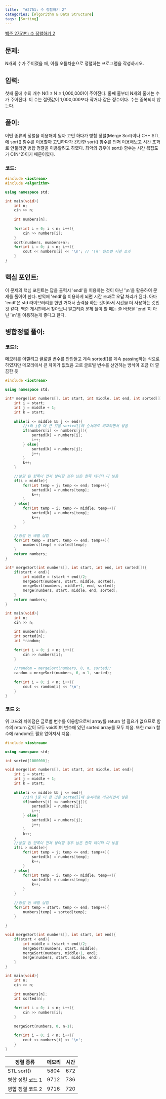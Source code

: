 ```yaml
---
title:  "#2751: 수 정렬하기 2"
categories: [Algorithm & Data Structure]
tags: [Sorting]
---
```


[백준 2751번: 수 정렬하기 2](https://www.acmicpc.net/problem/2751)

## 문제:

N개의 수가 주어졌을 때, 이를 오름차순으로 정렬하는 프로그램을 작성하시오.

## 입력:

첫째 줄에 수의 개수 N(1 ≤ N ≤ 1,000,000)이 주어진다. 둘째 줄부터 N개의 줄에는 수가 주어진다. 이 수는 절댓값이 1,000,000보다 작거나 같은 정수이다. 수는 중복되지 않는다.

## 풀이:

어떤 종류의 정렬을 이용해야 될까 고민 하다가 병합 정렬(Merge Sort)이나 C++ STL에 sort() 함수를 이용할까 고민하다가 간단한 sort() 함수를 먼저 이용해보고 시간 초과로 안풀리면 병합 정렬을 이용할려고 하였다. 최악의 경우에 sort() 함수는 시간 복잡도가 O(N^2)이기 때문이였다.

### 코드:

```cpp
#include <iostream>
#include <algorithm>

using namespace std;

int main(void){
	int n;
	cin >> n;
	
	int numbers[n];
	
	for(int i = 0; i < n; i++){
		cin >> numbers[i];
	}
	sort(numbers, numbers+n);
	for(int i = 0; i < n; i++){
		cout << numbers[i] << '\n'; // '\n' 안쓰면 시관 초과
	}
}
```

## 핵심 포인트:

이 문제의 핵심 포인트는 답을 출력시 'endl'을 이용하는 것이 아닌 '\n'을 활용하여 문제를 풀어야 한다. 만약에 'endl'을 이용하게 되면 시간 초과로 오답 처리가 된다. 아마 'endl'은 std 라이브러리를 한번 거쳐서 출력을  하는 것이라서 시간을 더 사용하는 것인 것 같다. 백준 게시판에서 찾아보니 알고리즘 문제 풀이 할 때는 줄 바꿈을 'endl'이 아닌 '\n'을 이용하는게 좋다고 한다.

## 병합정렬 풀이:

### 코드1:

메모리를 아낄려고 글로벌 변수를 안만들고 계속 sorted[]를 계속 passing하는 식으로 하였지만 메모리에서 큰 차이가 없었음 고로 글로벌 변수를 선언하는 방식이 조금 더 깔끔한 듯

```cpp
#include <iostream>

using namespace std;

int* merge(int numbers[], int start, int middle, int end, int sorted[]){
	int i = start;
	int j = middle + 1;
	int k = start;
	 
	while(i <= middle && j <= end){
		//i와 j중 더 큰 것을 sorted[]에 순서대로 비교하면서 넣음 
		if(numbers[i] <= numbers[j]){
			sorted[k] = numbers[i];
			i++;
		} else{
			sorted[k] = numbers[j];
			j++;
		}
		k++;
	}

	//분할 된 한쪽이 먼저 넣어질 경우 남은 한쪽 데이터 다 넣음 
	if(i > middle){
		for(int temp = j; temp <= end; temp++){
			sorted[k] = numbers[temp];
			k++;
		}
	} else{
		for(int temp = i; temp <= middle; temp++){
			sorted[k] = numbers[temp];
			k++;
		}
	}

	//정렬 된 배열 삽입
	for(int temp = start; temp <= end; temp++){
		numbers[temp] = sorted[temp];
	}
	return numbers;
}

int* mergeSort(int numbers[], int start, int end, int sorted[]){
	if(start < end){
		int middle = (start + end)/2;
		mergeSort(numbers, start, middle, sorted);
		mergeSort(numbers, middle+1, end, sorted);
		merge(numbers, start, middle, end, sorted);
	}
	return numbers;
}

int main(void){
	int n;
	cin >> n;
	
	int numbers[n];
	int sorted[n];
	int *random;
	
	for(int i = 0; i < n; i++){
		cin >> numbers[i];
	}
	
	//random = mergeSort(numbers, 0, n, sorted);
	random = mergeSort(numbers, 0, n-1, sorted);
	
	for(int i = 0; i < n; i++){
		cout << random[i] << '\n';
	}
}
```

### 코드 2:

위 코드와 차이점은 글로벌 변수를 이용함으로써 array를 return 할 필요가 없으므로 함수의 return 값이 모두 void이며 변수에 있던 sorted array를 모두 지움. 또한 main 함수에 random도 필요 없어져서 지움.

```cpp
#include <iostream>

using namespace std;

int sorted[1000000];

void merge(int numbers[], int start, int middle, int end){
	int i = start;
	int j = middle + 1;
	int k = start;
	 
	while(i <= middle && j <= end){
		//i와 j중 더 큰 것을 sorted[]에 순서대로 비교하면서 넣음 
		if(numbers[i] <= numbers[j]){
			sorted[k] = numbers[i];
			i++;
		} else{
			sorted[k] = numbers[j];
			j++;
		}
		k++;
	}
	//분할 된 한쪽이 먼저 넣어질 경우 남은 한쪽 데이터 다 넣음 
	if(i > middle){
		for(int temp = j; temp <= end; temp++){
			sorted[k] = numbers[temp];
			k++;
		}
	} else{
		for(int temp = i; temp <= middle; temp++){
			sorted[k] = numbers[temp];
			k++;
		}
	}
	
	//정렬 된 배열 삽입
	for(int temp = start; temp <= end; temp++){
		numbers[temp] = sorted[temp];
	}
	
}

void mergeSort(int numbers[], int start, int end){
	if(start < end){
		int middle = (start + end)/2;
		mergeSort(numbers, start, middle);
		mergeSort(numbers, middle+1, end);
		merge(numbers, start, middle, end);
	}
}

int main(void){
	int n;
	cin >> n;
	
	int numbers[n];
	int sorted[n];
	
	for(int i = 0; i < n; i++){
		cin >> numbers[i];
	}
	
	mergeSort(numbers, 0, n-1);
	
	for(int i = 0; i < n; i++){
		cout << numbers[i] << '\n';
	}
}
```
|정렬 종류|메모리|시간|
|------|---|---|
|STL sort()|5804|672|
|병합 정렬 코드 1|9712|736|
|병합 정렬 코드 2|9716|720|